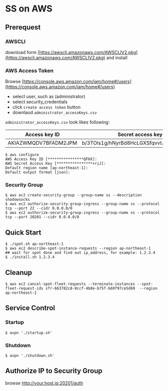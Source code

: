 # SS on AWS


## Prerequest

### AWSCLI

download form [https://awscli.amazonaws.com/AWSCLIV2.pkg](https://awscli.amazonaws.com/AWSCLIV2.pkg) and install

### AWS Access Token

Browse [https://console.aws.amazon.com/iam/home#/users](https://console.aws.amazon.com/iam/home#/users)

- select user, such as (administrator)
- select security_credentials
- click `create access token` button
- downlaod `administrator_accessKeys.csv`

`administrator_accessKeys.csv` look likes following:  

|Access key ID|	Secret access key|
|-|-|
|AKIAZWMQDV7BFADM2JPM|	b/3TOls1g/hNyrBd8HcLGXSfqvvtJ+40cRbA+aKr|

```shell
$ aws configure
AWS Access Key ID [****************QFHX]: 
AWS Secret Access Key [****************+riJ]: 
Default region name [ap-northeast-1]: 
Default output format [json]:
```

### Security Group

```shell
$ aws ec2 create-security-group --group-name ss --description shadowsocks
$ aws ec2 authorize-security-group-ingress --group-name ss --protocol tcp --port 22 --cidr 0.0.0.0/0
$ aws ec2 authorize-security-group-ingress --group-name ss --protocol tcp --port 20201 --cidr 0.0.0.0/0
```

## Quick Start

```shell
$ ./spot.sh ap-northeast-1
$ aws ec2 describe-spot-instance-requests --region ap-northeast-1
## wait for spot done and find out ip_address, for example: 1.2.3.4
$ ./install.sh 1.2.3.4
```

## Cleanup

```shell
$ aws ec2 cancel-spot-fleet-requests --terminate-instances --spot-fleet-request-ids sfr-663782c8-0ccf-4b8e-b75f-b69f97ce5d69  --region ap-northeast-1
```

## Service Control

### Startup
```shell
$ avpn './startup.sh'
```

### Shutdown
```shell
$ avpn './shutdown.sh'
```

## Authorize IP to Security Group

browse http://your.host.ip:20201/auth